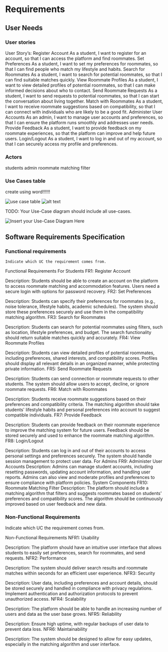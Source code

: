 # Requirements

## User Needs

### User stories
User Story’s: 
Register Account 
As a student, I want to register for an account, so that I can access the platform and find roommates. 
Set Preferences 
As a student, I want to set my preferences for roommates, so that I can find people who match my lifestyle and habits. 
Search for Roommates 
As a student, I want to search for potential roommates, so that I can find suitable matches quickly. 
View Roommate Profiles 
As a student, I want to view detailed profiles of potential roommates, so that I can make informed decisions about who to contact. 
Send Roommate Requests 
As a student, I want to send requests to potential roommates, so that I can start the conversation about living together. 
Match with Roommates 
As a student, I want to receive roommate suggestions based on compatibility, so that I can connect with individuals who are likely to be a good fit. 
Administer User Accounts 
As an admin, I want to manage user accounts and preferences, so that I can ensure the platform runs smoothly and addresses user needs. 
Provide Feedback 
As a student, I want to provide feedback on my roommate experiences, so that the platform can improve and help future users. 
Login/Logout 
As a student, I want to log in and out of my account, so that I can securely access my profile and preferences. 


### Actors
students
admin
roommate matching filter


### Use Cases table

create using word!!!!!!

![use case table]()
![alt text](<use case table.png>)

TODO: Your Use-Case diagram should include all use-cases.

![Insert your Use-Case Diagram Here](<use case diagram.png>)





## Software Requirements Specification
### Functional requirements
    Indicate which UC the requirement comes from.

Functional Requirements
For Students
FR1: Register Account

Description: Students should be able to create an account on the platform to access roommate matching and accommodation features. Users need a secure login with options for password recovery.
FR2: Set Preferences

Description: Students can specify their preferences for roommates (e.g., noise tolerance, lifestyle habits, academic schedules). The system should store these preferences securely and use them in the compatibility matching algorithm.
FR3: Search for Roommates

Description: Students can search for potential roommates using filters, such as location, lifestyle preferences, and budget. The search functionality should return suitable matches quickly and accurately.
FR4: View Roommate Profiles

Description: Students can view detailed profiles of potential roommates, including preferences, shared interests, and compatibility scores. Profiles should display all relevant details in an organized manner, while protecting private information.
FR5: Send Roommate Requests

Description: Students can send connection or roommate requests to other students. The system should allow users to accept, decline, or ignore roommate requests.
FR6: Match with Roommates

Description: Students receive roommate suggestions based on their preferences and compatibility criteria. The matching algorithm should take students' lifestyle habits and personal preferences into account to suggest compatible individuals.
FR7: Provide Feedback

Description: Students can provide feedback on their roommate experience to improve the matching system for future users. Feedback should be stored securely and used to enhance the roommate matching algorithm.
FR8: Login/Logout

Description: Students can log in and out of their accounts to access personal settings and preferences securely. The system should handle session management to protect user data.
For Admins
FR9: Administer User Accounts
Description: Admins can manage student accounts, including resetting passwords, updating account information, and handling user reports. Admins can also view and moderate profiles and preferences to ensure compliance with platform policies.
System Components
FR10: Roommate Matching Filter
Description: The platform should include a matching algorithm that filters and suggests roommates based on students' preferences and compatibility scores. The algorithm should be continuously improved based on user feedback and new data.

### Non-Functional Requirements
Indicate which UC the requirement comes from.

Non-Functional Requirements
NFR1: Usability

Description: The platform should have an intuitive user interface that allows students to easily set preferences, search for roommates, and send requests.
NFR2: Performance

Description: The system should deliver search results and roommate matches within seconds for an efficient user experience.
NFR3: Security

Description: User data, including preferences and account details, should be stored securely and handled in compliance with privacy regulations. Implement authentication and authorization protocols to prevent unauthorized access.
NFR4: Scalability

Description: The platform should be able to handle an increasing number of users and data as the user base grows.
NFR5: Reliability

Description: Ensure high uptime, with regular backups of user data to prevent data loss.
NFR6: Maintainability

Description: The system should be designed to allow for easy updates, especially in the matching algorithm and user interface.